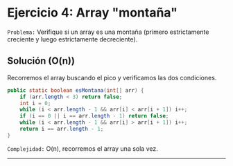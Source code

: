# **Ejercicio 4: Array "montaña"**

`Problema:` Verifique si un array es una montaña (primero estrictamente creciente y luego estrictamente decreciente).

## **Solución (O(n))**

Recorremos el array buscando el pico y verificamos las dos condiciones.

```java
public static boolean esMontana(int[] arr) {
    if (arr.length < 3) return false;
    int i = 0;
    while (i < arr.length - 1 && arr[i] < arr[i + 1]) i++;
    if (i == 0 || i == arr.length - 1) return false;
    while (i < arr.length - 1 && arr[i] > arr[i + 1]) i++;
    return i == arr.length - 1;
}
```

`Complejidad:` O(n), recorremos el array una sola vez.

---
